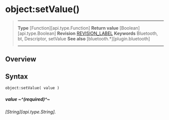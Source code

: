 # object:setValue()

> --------------------- ------------------------------------------------------------------------------------------
> __Type__              [Function][api.type.Function]
> __Return value__      [Boolean][api.type.Boolean]
> __Revision__          [REVISION_LABEL](REVISION_URL)
> __Keywords__          Bluetooth, bt, Descriptor, setValue
> __See also__          [bluetooth.*][plugin.bluetooth]
> --------------------- ------------------------------------------------------------------------------------------

## Overview

## Syntax

	object:setValue( value )

##### value ~^(required)^~
_[String][api.type.String]._